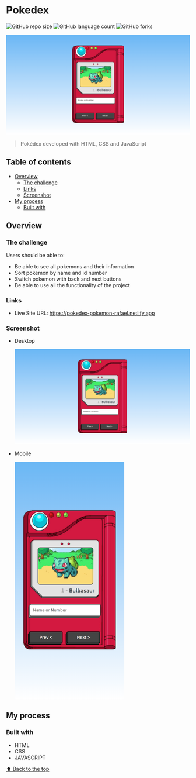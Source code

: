 # Pokedex

![GitHub repo size](https://img.shields.io/github/repo-size/RafaelHDSV/Pokedex?style=for-the-badge)
![GitHub language count](https://img.shields.io/github/languages/count/RafaelHDSV/Pokedex?style=for-the-badge)
![GitHub forks](https://img.shields.io/github/forks/RafaelHDSV/Pokedex?style=for-the-badge)

<img src="images/desktop.png" alt="desktop.png">

> Pokédex developed with HTML, CSS and JavaScript

## Table of contents

- [Overview](#overview)
  - [The challenge](#the-challenge)
  - [Links](#links)
  - [Screenshot](#screenshot)
- [My process](#my-process)
  - [Built with](#built-with)

## Overview

### The challenge

Users should be able to:

- Be able to see all pokemons and their information
- Sort pokemon by name and id number
- Switch pokemon with back and next buttons
- Be able to use all the functionality of the project

### Links

- Live Site URL: https://pokedex-pokemon-rafael.netlify.app

### Screenshot

  - Desktop
  
    ![](images/desktop.png)
    
  - Mobile
    
    <img src="images/mobile.png" alt="mobile.png" width="300px">

## My process

### Built with

- HTML
- CSS
- JAVASCRIPT

[⬆ Back to the top](#pokedex)<br>
